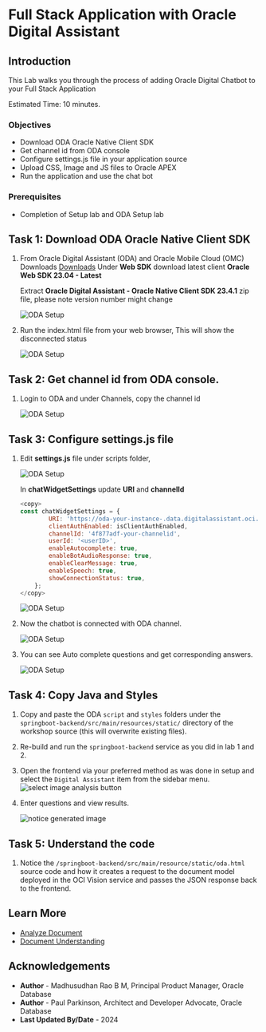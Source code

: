 # Full Stack Application with Oracle Digital Assistant

## Introduction

This Lab walks you through the process of adding Oracle Digital Chatbot to your Full Stack Application 

Estimated Time: 10 minutes.

### Objectives

* Download ODA Oracle Native Client SDK
* Get channel id from ODA console
* Configure settings.js file in your application source
* Upload CSS, Image and JS files to Oracle APEX
* Run the application and use the chat bot

### Prerequisites

- Completion of Setup lab and ODA Setup lab

## Task 1: Download ODA Oracle Native Client SDK
 
1. From Oracle Digital Assistant (ODA) and Oracle Mobile Cloud (OMC) Downloads [Downloads](https://www.oracle.com/downloads/cloud/amce-downloads.html) Under **Web SDK** download latest client **Oracle Web SDK 23.04 - Latest**

    Extract **Oracle Digital Assistant - Oracle Native Client SDK 23.4.1** zip file, please note version number might change

    ![ODA Setup](images/oda-setup-1.png " ")

2. Run the index.html file from your web browser, This will show the disconnected status

    ![ODA Setup](images/oda-setup-3.png " ")

## Task 2: Get channel id from ODA console. 

1. Login to ODA and under Channels, copy the channel id

    ![ODA Setup](images/oda-setup-4.png " ")

## Task 3: Configure settings.js file

1. Edit **settings.js** file under scripts folder, 

    ![ODA Setup](images/oda-setup-7.png " ")

    In **chatWidgetSettings** update **URI** and **channelId**
 
    ```javascript
    <copy>
    const chatWidgetSettings = {
            URI: 'https://oda-your-instance-.data.digitalassistant.oci.oraclecloud.com/',         
            clientAuthEnabled: isClientAuthEnabled,     
            channelId: '4f877adf-your-channelid',    
            userId: '<userID>',                          
            enableAutocomplete: true,               
            enableBotAudioResponse: true,             
            enableClearMessage: true,                 
            enableSpeech: true,                   
            showConnectionStatus: true,        
        };
    </copy>
    ```

    ![ODA Setup](images/oda-setup-8.png " ")

2. Now the chatbot is connected with ODA channel.

    ![ODA Setup](images/oda-setup-5.png " ")

3. You can see Auto complete questions and get corresponding answers.

    ![ODA Setup](images/oda-setup-6.png " ")

## Task 4: Copy Java and Styles

1. Copy and paste the ODA `script` and `styles` folders under the `springboot-backend/src/main/resources/static/` directory of the workshop source (this will overwrite existing files).


2. Re-build and run the `springboot-backend` service as you did in lab 1 and 2.
   


3. Open the frontend via your preferred method as was done in setup and select the `Digital Assistant` item from the sidebar menu.
   ![select image analysis button](images/digitalassistant.png " ")


4. Enter questions and view results.

   ![notice generated image](images/digitalassistantresults.png " ")


## Task 5: Understand the code

1. Notice the `/springboot-backend/src/main/resource/static/oda.html` source code and how it creates a request to the document model deployed in the OCI Vision service and passes the JSON response back to the frontend.


## Learn More

* [Analyze Document](https://docs.oracle.com/en-us/iaas/tools/oci-cli/3.28.0/oci_cli_docs/cmdref/ai-vision/analyze-document.html)
* [Document Understanding](https://docs.oracle.com/en-us/iaas/document-understanding/document-understanding/using/home.htm)

## Acknowledgements

* **Author** - Madhusudhan Rao B M, Principal Product Manager, Oracle Database
* **Author** - Paul Parkinson, Architect and Developer Advocate, Oracle Database
* **Last Updated By/Date** - 2024
